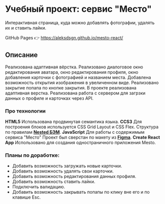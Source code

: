 # Учебный проект: сервис "Место"
Интерактивная страница, куда можно добавлять фотографии, удалять их и ставить лайки.

GitHub Pages :point_right: https://aleksdsgn.github.io/mesto-react/

## Описание
Реализована адаптивная вёрстка. Реализовано диалоговое окно редактирования аватара, окно редактирования профиля, окно добавления карточки с фотографией и названием места. Добавлена возможность открытия изображения в увеличенном виде. Реализовано закрытие попапа по кнопке закрытия. В проекте реализована адаптивная верстка. Реализована работа с сервером для загрзки данных о профиле и карточках через API.

### Про технологии

**HTML5** Использована продвинутая семантика языка.
**СCS3** Для построения блоков используется CSS Grid Layout и CSS Flex.
Структура по правилам **[Nested БЭМ](https://ru.bem.info/methodology/filestructure/#nested)**.
**JavaScript** Для работы с содержимым сервиса "Место"
Проект был сверстан по макету из [**Figma**](https://www.figma.com/file/2cn9N9jSkmxD84oJik7xL7/JavaScript.-Sprint-4?node-id=0%3A1).
**Create React App** Использовано для создания одностраничного приложения Mesto.


### Планы по доработке:

* Добавить возможность загружать новые карточки.
* Добавить возможность удалять свои карточки.
* Добавить возможность редактирования данных профиля.
* Добавить возможность ставить лайки.
* Подключить валидацию.
* Добавить возможность закрывать попапы по клику вне его и по клавише Esc.
